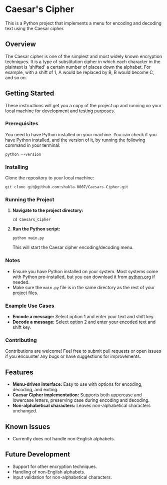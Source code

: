 
# Caesar's Cipher
This is a Python project that implements a menu for encoding and decoding text using the Caesar cipher.

## Overview
The Caesar cipher is one of the simplest and most widely known encryption techniques. It is a type of substitution cipher in which each character in the plaintext is 'shifted' a certain number of places down the alphabet. For example, with a shift of 1, A would be replaced by B, B would become C, and so on.

## Getting Started
These instructions will get you a copy of the project up and running on your local machine for development and testing purposes.

### Prerequisites
You need to have Python installed on your machine. You can check if you have Python installed, and the version of it, by running the following command in your terminal:

```
python --version
```

### Installing
Clone the repository to your local machine:

```
git clone git@github.com:shukla-0007/Caesars-Cipher.git
```

### Running the Project
1. **Navigate to the project directory:**
   ```
   cd Caesars_Cipher
   ```
2. **Run the Python script:**
   ```
   python main.py
   ```
   This will start the Caesar cipher encoding/decoding menu.

### Notes
- Ensure you have Python installed on your system. Most systems come with Python pre-installed, but you can download it from [python.org](https://www.python.org/) if needed.
- Make sure the `main.py` file is in the same directory as the rest of your project files.

### Example Use Cases
- **Encode a message:** Select option 1 and enter your text and shift key.
- **Decode a message:** Select option 2 and enter your encoded text and shift key.

### Contributing
Contributions are welcome! Feel free to submit pull requests or open issues if you encounter any bugs or have suggestions for improvements.

## Features
- **Menu-driven interface:** Easy to use with options for encoding, decoding, and exiting.
- **Caesar Cipher implementation:** Supports both uppercase and lowercase letters, preserving case during encoding and decoding.
- **Non-alphabetical characters:** Leaves non-alphabetical characters unchanged.

## Known Issues
- Currently does not handle non-English alphabets.

## Future Development
- Support for other encryption techniques.
- Handling of non-English alphabets.
- Input validation for non-alphabetical characters.
